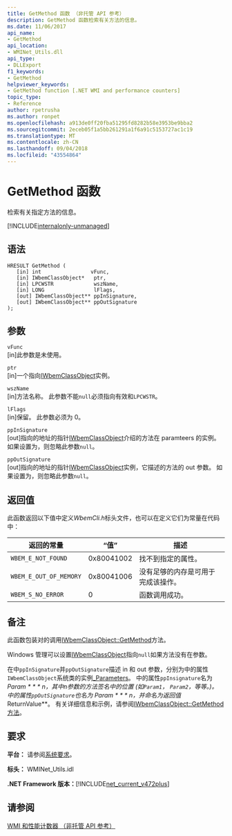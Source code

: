 ```yaml
---
title: GetMethod 函数 （非托管 API 参考）
description: GetMethod 函数检索有关方法的信息。
ms.date: 11/06/2017
api_name:
- GetMethod
api_location:
- WMINet_Utils.dll
api_type:
- DLLExport
f1_keywords:
- GetMethod
helpviewer_keywords:
- GetMethod function [.NET WMI and performance counters]
topic_type:
- Reference
author: rpetrusha
ms.author: ronpet
ms.openlocfilehash: a913de0ff20fba51295fd8282b58e3953be9bba2
ms.sourcegitcommit: 2eceb05f1a5bb261291a1f6a91c5153727ac1c19
ms.translationtype: MT
ms.contentlocale: zh-CN
ms.lasthandoff: 09/04/2018
ms.locfileid: "43554864"
---
```

# <a name="getmethod-function"></a>GetMethod 函数
检索有关指定方法的信息。

[!INCLUDE[internalonly-unmanaged](../../../../includes/internalonly-unmanaged.md)]
    
## <a name="syntax"></a>语法  
  
```  
HRESULT GetMethod (
   [in] int                vFunc, 
   [in] IWbemClassObject*   ptr, 
   [in] LPCWSTR             wszName,
   [in] LONG                lFlags,
   [out] IWbemClassObject** ppInSignature,
   [out] IWbemClassObject** ppOutSignature
); 
```  

## <a name="parameters"></a>参数

`vFunc`  
[in]此参数是未使用。

`ptr`  
[in]一个指向[IWbemClassObject](/windows/desktop/api/wbemcli/nn-wbemcli-iwbemclassobject)实例。

`wszName`  
[in]方法名称。 此参数不能`null`必须指向有效和`LPCWSTR`。

`lFlags`  
[in]保留。 此参数必须为 0。

`ppInSignature`   
[out]指向的地址的指针[IWbemClassObject](/windows/desktop/api/wbemcli/nn-wbemcli-iwbemclassobject)介绍的方法在 paramteers 的实例。 如果设置为，则忽略此参数`null`。 

`ppOutSignature`  
[out]指向的地址的指针[IWbemClassObject](/windows/desktop/api/wbemcli/nn-wbemcli-iwbemclassobject)实例，它描述的方法的 out 参数。 如果设置为，则忽略此参数`null`。 

## <a name="return-value"></a>返回值

此函数返回以下值中定义*WbemCli.h*标头文件，也可以在定义它们为常量在代码中：

|返回的常量  |“值”  |描述  |
|---------|---------|---------|
|`WBEM_E_NOT_FOUND` | 0x80041002 | 找不到指定的属性。 |
|`WBEM_E_OUT_OF_MEMORY` | 0x80041006 | 没有足够的内存是可用于完成该操作。 |
|`WBEM_S_NO_ERROR` | 0 | 函数调用成功。  |
  
## <a name="remarks"></a>备注

此函数包装对的调用[IWbemClassObject::GetMethod](/windows/desktop/api/wbemcli/nf-wbemcli-iwbemclassobject-getmethod)方法。

Windows 管理可以设置[IWbemClassObject](/windows/desktop/api/wbemcli/nn-wbemcli-iwbemclassobject)指向`null`如果方法没有在参数。

在中`ppInSignature`并`ppOutSignature`描述 in 和 out 参数，分别为中的属性`IWbemClassObject`系统类的实例[_Parameters](/windows/desktop/WmiSdk/--parameters)。 中的属性`ppInsignature`名为 **Param * * * n*，其中*n*参数的方法签名中的位置 (如`Param1`， `Param2`，等等。)。 中的属性`ppOutSignature`也名为 **Param * * * n*，并命名为返回值**ReturnValue**。 有关详细信息和示例，请参阅[IWbemClassObject::GetMethod 方法](/windows/desktop/api/wbemcli/nf-wbemcli-iwbemclassobject-getmethod)。

## <a name="requirements"></a>要求  
**平台：** 请参阅[系统要求](../../../../docs/framework/get-started/system-requirements.md)。  
  
 **标头：** WMINet_Utils.idl  
  
 **.NET Framework 版本：**[!INCLUDE[net_current_v472plus](../../../../includes/net-current-v472plus.md)]  
  
## <a name="see-also"></a>请参阅  
[WMI 和性能计数器 （非托管 API 参考）](index.md)
